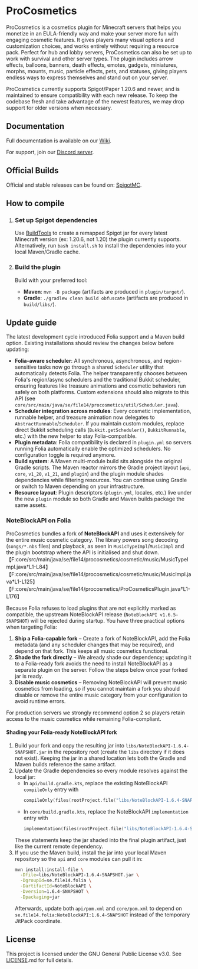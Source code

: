 # ProCosmetics

ProCosmetics is a cosmetics plugin for Minecraft servers that helps you monetize in an EULA-friendly way and make
your server more fun with engaging cosmetic features. It gives players many visual options and customization choices,
and works entirely without requiring a resource pack. Perfect for hub and lobby servers, ProCosmetics can also be set up
to work with survival and other server types. The plugin includes arrow effects, balloons, banners, death effects,
emotes, gadgets, miniatures, morphs, mounts, music, particle effects, pets, and statuses, giving players endless ways to
express themselves and stand out on your server.

ProCosmetics currently supports Spigot/Paper 1.20.6 and newer, and is maintained to ensure compatibility with each new
release. To keep the codebase fresh and take advantage of the newest features, we may drop support for older versions
when necessary.

## Documentation

Full documentation is available on our [Wiki](https://github.com/File14/ProCosmetics/wiki).

For support, join our [Discord server](https://discord.gg/ERVgpfg).

## Official Builds

Official and stable releases can be found on:
[SpigotMC](https://www.spigotmc.org).

## How to compile

1. ### Set up Spigot dependencies
   Use [BuildTools](https://www.spigotmc.org/wiki/buildtools/#wikiPage) to create a remapped Spigot jar for every latest
   Minecraft version (ex: 1.20.6, not 1.20) the plugin currently supports. Alternatively, run
   `bash install.sh` to install the dependencies into your local Maven/Gradle cache.

2. ### Build the plugin
   Build with your preferred tool:

   - **Maven**: `mvn -B package` (artifacts are produced in `plugin/target/`).
   - **Gradle**: `./gradlew clean build obfuscate` (artifacts are produced in `build/libs/`).

## Update guide

The latest development cycle introduced Folia support and a Maven build option. Existing installations should review the
changes below before updating:

- **Folia-aware scheduler**: All synchronous, asynchronous, and region-sensitive tasks now go through a shared
  `Scheduler` utility that automatically detects Folia. The helper transparently chooses between Folia's region/async
  schedulers and the traditional Bukkit scheduler, ensuring features like treasure animations and cosmetic behaviors run
  safely on both platforms. Custom extensions should also migrate to this API (see
  `core/src/main/java/se/file14/procosmetics/util/Scheduler.java`).
- **Scheduler integration across modules**: Every cosmetic implementation, runnable helper, and treasure animation now
  delegates to `AbstractRunnable`/`Scheduler`. If you maintain custom modules, replace direct Bukkit scheduling calls
  (`Bukkit.getScheduler()`, `BukkitRunnable`, etc.) with the new helper to stay Folia-compatible.
- **Plugin metadata**: Folia compatibility is declared in `plugin.yml` so servers running Folia automatically enable the
  optimized schedulers. No configuration toggle is required anymore.
- **Build system**: A Maven multi-module build sits alongside the original Gradle scripts. The Maven reactor mirrors the
  Gradle project layout (`api`, `core`, `v1_20`, `v1_21`, and `plugin`) and the plugin module shades dependencies while
  filtering resources. You can continue using Gradle or switch to Maven depending on your infrastructure.
- **Resource layout**: Plugin descriptors (`plugin.yml`, locales, etc.) live under the new `plugin` module so both Gradle
  and Maven builds package the same assets.

### NoteBlockAPI on Folia

ProCosmetics bundles a fork of **NoteBlockAPI** and uses it extensively for the entire music cosmetic category. The
library powers song decoding (`songs/*.nbs` files) and playback, as seen in
`MusicTypeImpl`/`MusicImpl` and the plugin bootstrap where the API is initialised and shut down.【F:core/src/main/java/se/file14/procosmetics/cosmetic/music/MusicTypeImpl.java†L1-L84】【F:core/src/main/java/se/file14/procosmetics/cosmetic/music/MusicImpl.java†L1-L125】【F:core/src/main/java/se/file14/procosmetics/ProCosmeticsPlugin.java†L1-L176】

Because Folia refuses to load plugins that are not explicitly marked as compatible, the upstream NoteBlockAPI release
(`NoteBlockAPI v1.6.5-SNAPSHOT`) will be rejected during startup. You have three practical options when targeting Folia:

1. **Ship a Folia-capable fork** – Create a fork of NoteBlockAPI, add the Folia metadata (and any scheduler changes that
   may be required), and depend on that fork. This keeps all music cosmetics functional.
2. **Shade the fork directly** – We already shade our dependency; updating it to a Folia-ready fork avoids the need to
   install NoteBlockAPI as a separate plugin on the server. Follow the steps below once your forked jar is ready.
3. **Disable music cosmetics** – Removing NoteBlockAPI will prevent music cosmetics from loading, so if you cannot
   maintain a fork you should disable or remove the entire music category from your configuration to avoid runtime
   errors.

For production servers we strongly recommend option 2 so players retain access to the music cosmetics while remaining
Folia-compliant.

#### Shading your Folia-ready NoteBlockAPI fork

1. Build your fork and copy the resulting jar into `libs/NoteBlockAPI-1.6.4-SNAPSHOT.jar` in the repository root (create the
   `libs` directory if it does not exist). Keeping the jar in a shared location lets both the Gradle and Maven builds
   reference the same artifact.
2. Update the Gradle dependencies so every module resolves against the local jar:
   - In `api/build.gradle.kts`, replace the existing NoteBlockAPI `compileOnly` entry with
     ```kotlin
     compileOnly(files(rootProject.file("libs/NoteBlockAPI-1.6.4-SNAPSHOT.jar")))
     ```
   - In `core/build.gradle.kts`, replace the NoteBlockAPI `implementation` entry with
     ```kotlin
     implementation(files(rootProject.file("libs/NoteBlockAPI-1.6.4-SNAPSHOT.jar")))
     ```
   These statements keep the jar shaded into the final plugin artifact, just like the current remote dependency.
3. If you use the Maven build, install the jar into your local Maven repository so the `api` and `core` modules can pull
   it in:
   ```bash
   mvn install:install-file \
     -Dfile=libs/NoteBlockAPI-1.6.4-SNAPSHOT.jar \
     -DgroupId=se.file14.folia \
     -DartifactId=NoteBlockAPI \
     -Dversion=1.6.4-SNAPSHOT \
     -Dpackaging=jar
   ```
   Afterwards, update both `api/pom.xml` and `core/pom.xml` to depend on `se.file14.folia:NoteBlockAPI:1.6.4-SNAPSHOT`
   instead of the temporary JitPack coordinate.

## License

This project is licensed under the GNU General Public License v3.0. See [LICENSE](LICENSE).md for full details.